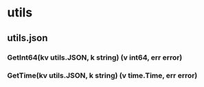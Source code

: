 # utils

## utils.json

### GetInt64(kv utils.JSON, k string) (v int64, err error)

### GetTime(kv utils.JSON, k string) (v time.Time, err error) 

